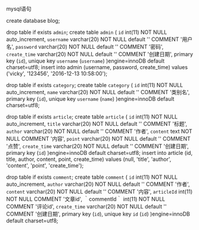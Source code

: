 mysql语句

create database blog;

drop table if exists `admin`;
create table `admin` (
  `id` int(11) NOT NULL auto_increment,
  `username` varchar(20) NOT NULL default '' COMMENT '用户名',
  `password` varchar(20) NOT NULL default '' COMMENT '密码',
  `create_time` varchar(20) NOT NULL default '' COMMENT '创建日期',
  primary key (`id`),
  unique key `username` (`username`)
)engine=innoDB default charset=utf8;
insert into admin (username, password, create_time) values ('vicky', '123456', '2016-12-13 10:58:00'); 



drop table if exists `category`;
create table `category` (
  `id` int(11) NOT NULL auto_increment,
  `name` varchar(20) NOT NULL default '' COMMENT '类别名',
  primary key (`id`),
  unique key `username` (`name`)
)engine=innoDB default charset=utf8;

drop table if exists `article`;
create table `article` (
  `id` int(11) NOT NULL auto_increment,
  `title` varchar(20) NOT NULL default '' COMMENT '标题',
  `author` varchar(20) NOT NULL default '' COMMENT '作者',
  `content` text NOT NULL COMMENT '内容',
  `point` varchar(20) NOT NULL default '' COMMENT '点赞',
  `create_time` varchar(20) NOT NULL default '' COMMENT '创建日期',
  primary key (`id`)
)engine=innoDB default charset=utf8;
insert into article (id, title, author, content, point, create_time) values (null, 'title', 'author', 'content', 'point', 'create_time'); 

drop table if exists `comment`;
create table `comment` (
  `id` int(11) NOT NULL auto_increment,
  `author` varchar(20) NOT NULL default '' COMMENT '作者',
  `content` varchar(20) NOT NULL default '' COMMENT '内容',
  `articleId` int(11) NOT NULL COMMENT '文章id',
  ｀commentId｀ int(11) NOT NULL COMMENT '评论id',
  `create_time` varchar(20) NOT NULL default '' COMMENT '创建日期',
  primary key (`id`),
  unique key `id` (`id`)
)engine=innoDB default charset=utf8;
